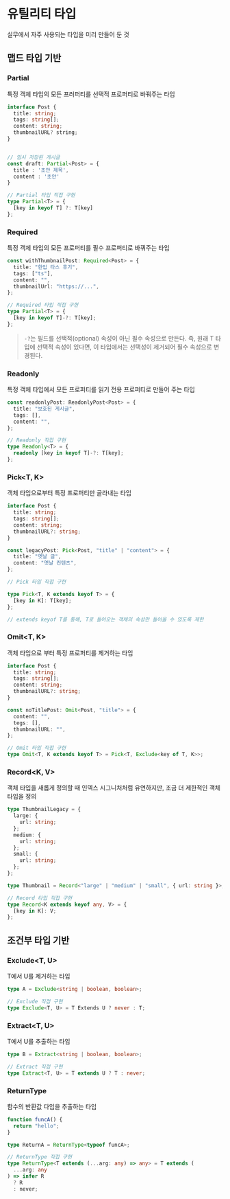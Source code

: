 # 유틸리티 타입

실무에서 자주 사용되는 타입을 미리 만들어 둔 것

## 맵드 타입 기반

### Partial<T>

특정 객체 타입의 모든 프러퍼티를 선택적 프로퍼티로 바꿔주는 타입

```typescript
interface Post {
  title: string;
  tags: string[];
  content: string;
  thumbnailURL? string;
}


// 임시 저장된 게시글
const draft: Partial<Post> = {
  title : '초안 제목',
  content : '초안'
}

// Partial 타입 직접 구현
type Partial<T> = {
  [key in keyof T] ?: T[key]
};
```

### Required<T>

특정 객체 타입의 모든 프로퍼티를 필수 프로퍼티로 바꿔주는 타입

```typescript
const withThumbnailPost: Required<Post> = {
  title: "한입 타스 후기",
  tags: ["ts"],
  content: "",
  thumbnailUrl: "https://...",
};

// Required 타입 직접 구현
type Partial<T> = {
  [key in keyof T]-?: T[key];
};
```

> `-?`는 필드를 선택적(optional) 속성이 아닌 필수 속성으로 만든다. 즉, 원래 T 타입에 선택적 속성이 있다면, 이 타입에서는 선택성이 제거되어 필수 속성으로 변경된다.

### Readonly<T>

특정 객체 타입에서 모든 프로퍼티를 읽기 전용 프로퍼티로 만들어 주는 타입

```typescript
const readonlyPost: ReadonlyPost<Post> = {
  title: "보호된 게시글",
  tags: [],
  content: "",
};

// Readonly 직접 구현
type Readonly<T> = {
  readonly [key in keyof T]-?: T[key];
};
```

### Pick<T, K>

객체 타입으로부터 특정 프로퍼티만 골라내는 타입

```typescript
interface Post {
  title: string;
  tags: string[];
  content: string;
  thumbnailURL?: string;
}

const legacyPost: Pick<Post, "title" | "content"> = {
  title: "옛날 글",
  content: "옛날 컨텐츠",
};

// Pick 타입 직접 구현

type Pick<T, K extends keyof T> = {
  [key in K]: T[key];
};

// extends keyof T를 통해, T로 들어오는 객체의 속성만 들어올 수 있도록 제한
```

### Omit<T, K>

객체 타입으로 부터 특정 프로퍼티를 제거하는 타입

```typescript
interface Post {
  title: string;
  tags: string[];
  content: string;
  thumbnailURL?: string;
}

const noTitlePost: Omit<Post, "title"> = {
  content: "",
  tegs: [],
  thumbnailURL: "",
};

// Omit 타입 직접 구현
type Omit<T, K extends keyof T> = Pick<T, Exclude<key of T, K>>;
```

### Record<K, V>

객체 타입을 새롭게 정의할 때 인덱스 시그니처처럼 유연하지만, 조금 더 제한적인 객체타입을 정의

```typescript
type ThumbnailLegacy = {
  large: {
    url: string;
  };
  medium: {
    url: string;
  };
  small: {
    url: string;
  };
};

type Thumbnail = Record<"large" | "medium" | "small", { url: string }>;

// Record 타입 직접 구현
type Record<K extends keyof any, V> = {
  [key in K]: V;
};
```

## 조건부 타입 기반

### Exclude<T, U>

T에서 U를 제거하는 타입

```typescript
type A = Exclude<string | boolean, boolean>;

// Exclude 직접 구현
type Exclude<T, U> = T Extends U ? never : T;
```

### Extract<T, U>

T에서 U를 추출하는 타입

```typescript
type B = Extract<string | boolean, boolean>;

// Extract 직접 구현
type Extract<T, U> = T extends U ? T : never;
```

### ReturnType<T>

함수의 반환값 다입을 추출하는 타입

```typescript
function funcA() {
  return "hello";
}

type ReturnA = ReturnType<typeof funcA>;

// ReturnType 직접 구현
type ReturnType<T extends (...arg: any) => any> = T extends (
  ...arg: any
) => infer R
  ? R
  : never;
```
